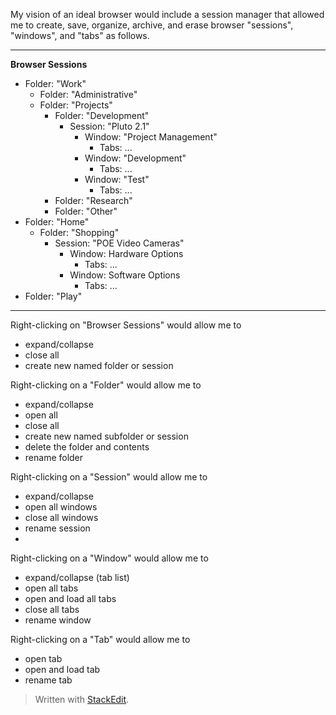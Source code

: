 My vision of an ideal browser would include a session manager that allowed me to create, save, organize, archive, and erase browser  "sessions", "windows", and "tabs" as follows.
___
**Browser Sessions**
* Folder: "Work"
	* Folder: "Administrative"
	* Folder: "Projects"
		* Folder: "Development"
			* Session: "Pluto 2.1"
				* Window: "Project Management"
					* Tabs: ...
				* Window: "Development"
					* Tabs: ...
				* Window: "Test"
					* Tabs: ...
		* Folder: "Research"
		* Folder: "Other"
* Folder: "Home"
	* Folder: "Shopping"
		* Session: "POE Video Cameras"
			* Window: Hardware Options
				* Tabs: ...
			* Window: Software Options
				* Tabs: ...
* Folder: "Play"

___
Right-clicking on "Browser Sessions" would allow me to 

 - expand/collapse
 - close all
 - create new named folder or session
 
 Right-clicking on a "Folder" would allow me to
 
 - expand/collapse
 - open all
 - close all
 - create new named subfolder or session
 - delete the folder and contents
 - rename folder

Right-clicking on a "Session" would allow me to 

 - expand/collapse
 - open all windows
 - close all windows
 - rename session
 - 

Right-clicking on a "Window" would allow me to 

 - expand/collapse (tab list)
 - open all tabs
 - open and load all tabs
 - close all tabs
 - rename window

Right-clicking on a "Tab" would allow me to 

 - open tab
 - open and load tab
 - rename tab

> Written with [StackEdit](https://stackedit.io/).
<!--stackedit_data:
eyJoaXN0b3J5IjpbLTY2NjY2Mjk2OCwxMTQ5ODIwNDA2XX0=
-->